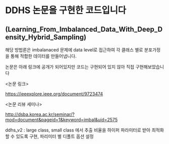 # DDHS 논문을 구현한 코드입니다

## (Learning_From_Imbalanced_Data_With_Deep_Density_Hybrid_Sampling)

해당 방법론은 imbalanaced 문제에 data level로 접근하여 각 클래스 별로 분포가정을 통해 적합한 데이터를 만들어냅니다.

논문은 아래 링크에 공개가 되어있지만 코드는 구현되어 있지 않아 직접 구현해보았습니다

<논문 링크>

https://ieeexplore.ieee.org/document/9723474

<논문 리뷰 세미나>

http://dsba.korea.ac.kr/seminar/?mod=document&pageid=1&keyword=imbal&uid=2575

ddhs_v2 : large class, small class 에서 추출 비율을 하이퍼 파라미터로 받아 최적화 할 수 있도록 구현, 파리미터 별 디폴트 옵션 설정 
